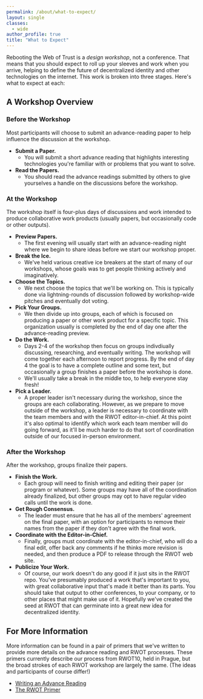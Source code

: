 ```yaml
---
permalink: /about/what-to-expect/
layout: single
classes:
  - wide
author_profile: true
title: "What to Expect"
---
```


Rebooting the Web of Trust is a *design workshop*, not a conference. That means that you should expect to roll up your sleeves and work when you arrive, helping to define the future of decentralized identity and other technologies on the internet. This work is broken into three stages. Here's what to expect at each:

## A Workshop Overview

### Before the Workshop

Most participants will choose to submit an advance-reading paper to help influence the discussion at the workshop.

* **Submit a Paper.**
   * You will submit a short advance reading that highlights interesting technologies you're familiar with or problems that you want to solve.
* **Read the Papers.**
   * You should read the advance readings submitted by others to give yourselves a handle on the discussions before the workshop.

### At the Workshop

The workshop itself is four-plus days of discussions and work intended to produce collaborative work products (usually papers, but occasionally code or other outputs). 

* **Preview Papers.**
   * The first evening will usually start with an advance-reading night where we begin to share ideas before we start our workshop proper.
* **Break the Ice.**
   * We've held various creative ice breakers at the start of many of our workshops, whose goals was to get people thinking actively and imaginatively.
* **Choose the Topics.**
   * We next choose the topics that we'll be working on. This is typically done via lightning-rounds of discussion followed by workshop-wide pitches and eventually dot voting.
* **Pick Your Groups.**
   * We then divide up into groups, each of which is focused on producing a paper or other work product for a specific topic. This organization usually is completed by the end of day one after the advance-reading preview.
* **Do the Work.**
   * Days 2-4 of the workshop then focus on groups indivdiually discussing, researching, and eventually writing. The workshop will come together each afternoon to report progress. By the end of day 4 the goal is to have a complete outline and some text, but occasionally a group finishes a paper before the workshop is done.    
   * We'll usually take a break in the middle too, to help everyone stay fresh!
* **Pick a Leader.**
   * A proper leader isn't necessary during the workshop, since the groups are each collaborating. However, as we prepare to move outside of the workshop, a leader is necessary to coordinate with the team members and with the RWOT editor-in-chief. At this point it's also optimal to identify which work each team member will do going forward, as it'll be much harder to do that sort of coordination outside of our focused in-person environment.

### After the Workshop

After the workshop, groups finalize their papers.

* **Finish the Work.**
   * Each group will need to finish writing and editing their paper (or program or whatever). Some groups may have all of the coordination already finalized, but other groups may opt to have regular video calls until the work is done.
* **Get Rough Consensus.**
   * The leader must ensure that he has all of the members' agreement on the final paper, with an option for participants to remove their names from the paper if they don't agree with the final work.
* **Coordinate with the Editor-in-Chief.**
   * Finally, groups must coordinate with the editor-in-chief, who will do a final edit, offer back any comments if he thinks more revision is needed, and then produce a PDF to release through the RWOT web site.
* **Publicize Your Work.**
   * Of course, our work doesn't do any good if it just sits in the RWOT repo. You've presumably produced a work that's important to you, with great collaborative input that's made it better than its parts. You should take that output to other conferences, to your company, or to other places that might make use of it. Hopefully we've created the seed at RWOT that can germinate into a great new idea for decentralized identity.

## For More Information

More information can be found in a pair of primers that we've written to provide more details on the advance reading and RWOT processes. These primers currently describe our process from RWOT10, held in Prague, but the broad strokes of each RWOT workshop are largely the same. (The ideas and participants of course differ!)

* [Writing an Advance Reading](https://github.com/WebOfTrustInfo/rwot11-the-hague/blob/master/advance-readings/advance-reading-primer.md)
* [The RWOT Primer](https://github.com/WebOfTrustInfo/rwot11-the-hague/blob/master/advance-readings/rwot-primer.md)
